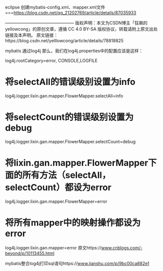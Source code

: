 eclipse 创建mybatis-config.xml、mapper.xml文件===https://blog.csdn.net/qq_21202769/article/details/87035933


<!-- Mybatis提供的标准日志输出 -->
<?xml version="1.0" encoding="utf-8"?>
<!DOCTYPE configuration PUBLIC "-//mybatis.org//DTD Config 3.0//EN" "http://mybatis.org/dtd/mybatis-3-config.dtd">

<configuration>

  <settings>        
     <setting name="defaultExecutorType" value="REUSE" />
     <!-- 配置控制台输出 -->
     <setting name="logImpl" value="STDOUT_LOGGING"/>  
  </settings>

  <typeAliases>

  </typeAliases>

</configuration>
————————————————
版权声明：本文为CSDN博主「狂飙的yellowcong」的原创文章，遵循 CC 4.0 BY-SA 版权协议，转载请附上原文出处链接及本声明。
原文链接：https://blog.csdn.net/yelllowcong/article/details/78818825


mybatis 通过log4j
    <settings>
        <!-- 开启log4j来记录日志 -->
        <setting name="logImpl" value="log4j"/>
    </settings>
    那么，我们在log4j.properties中的配置应该是这样：


log4j.rootCategory=error, CONSOLE,LOGFILE
 
# 将selectAll的错误级别设置为info
log4j.logger.lixin.gan.mapper.FlowerMapper.selectAll=info
 
# 将selectCount的错误级别设置为debug
log4j.logger.lixin.gan.mapper.FlowerMapper.selectCount=debug
 
# 将lixin.gan.mapper.FlowerMapper下面的所有方法（selectAll，selectCount）都设为error
log4j.logger.lixin.gan.mapper.FlowerMapper=error
 
# 将所有mapper中的映射操作都设为error
log4j.logger.lixin.gan.mapper=error
原文https://www.cnblogs.com/-beyond/p/10113455.html

mybatis整合log4j打印sql语句https://www.jianshu.com/p/9bc00ca882e1


　　
